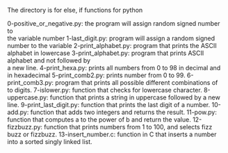 The directory is for else, if functions for python

0-positive_or_negative.py: the program will assign random signed number to\
				the variable number
1-last_digit.py: program will assign a random signed number to the variable
2-print_alphabet.py: program that prints the ASCII alphabet in lowercase
3-print_alphabet.py: program that prints ASCII alphabet and not followed by\
			a new line. 
4-print_hexa.py: prints all numbers from 0 to 98 in decimal and in hexadecimal
5-print_comb2.py: prints number from 0 to 99.
6-print_comb3.py: program that prints all possible different combinations of\
		to digits. 
7-islower.py: function that checks for lowercase character.
8-uppercase.py: function that prints a string in uppercase followed by a new line.
9-print_last_digit.py: function that prints the last digit of a number.
10-add.py: function that adds two integers and returns the result.
11-pow.py: function that computes a to the power of b and return the value.
12-fizzbuzz.py: function that prints numbers from 1 to 100, and selects fizz\
		buzz or fizzbuzz.
13-insert_number.c: function in C that inserts a number into a sorted singly linked list.
